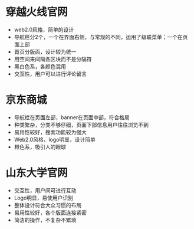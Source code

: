 # 穿越火线官网
- web2.0风格，简单的设计
- 导航栏分2个，一个在界面右侧，与常规的不同，运用了级联菜单；一个在页面上部
- 首页分版面，设计较为统一
- 用空间来间隔各区块而不是分隔符
- 黑白色系，各颜色混用
- 交互性，用户可以进行评论留言
# 京东商城
- 导航栏在页面左部，banner在页面中部，符合格局
- 种类繁杂，分类不够仔细，页面下部信息用户往往浏览不到
- 易用性较好，搜索功能较为强大
- Web2.0风格，logo明显，设计简单
- 橙色系，吸引人的眼球
# 山东大学官网
- 交互性，用户间可进行互动
- Logo明显，易使用户识别
- 整体设计符合大众习惯的布局
- 易用性较好，各个版面连接紧密
- 简洁的操作，不复杂不繁琐
